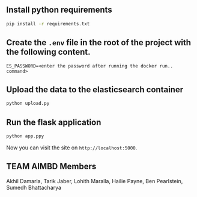 ## Install python requirements
```bash
pip install -r requirements.txt
```

## Create the `.env` file in the root of the project with the following content.
```
ES_PASSWORD=<enter the password after running the docker run.. command>
```

## Upload the data to the elasticsearch container
```bash
python upload.py
```

## Run the flask application
```bash
python app.ppy
```

Now you can visit the site on `http://localhost:5000`.


## TEAM AIMBD Members
Akhil Damarla, Tarik Jaber, Lohith Maralla, Hailie Payne, Ben Pearlstein, Sumedh Bhattacharya
